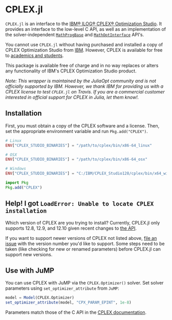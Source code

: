 # CPLEX.jl

`CPLEX.jl` is an interface to the [IBM® ILOG® CPLEX® Optimization
Studio](https://www.ibm.com/products/ilog-cplex-optimization-studio). It
provides an interface to the low-level C API, as well as an implementation of
the solver-independent
[`MathProgBase`](https://github.com/JuliaOpt/MathProgBase.jl) and
[`MathOptInterface`](https://github.com/JuliaOpt/MathOptInterface.jl) API's.

You cannot use `CPLEX.jl` without having purchased and installed a copy of CPLEX
Optimization Studio from [IBM](http://www.ibm.com/). However, CPLEX is
available for free to [academics and students](http://ibm.biz/Bdzvqw).

This package is available free of charge and in no way replaces or alters any
functionality of IBM's CPLEX Optimization Studio product.

*Note: This wrapper is maintained by the JuliaOpt community and is not
officially supported by IBM. However, we thank IBM for providing us with a
CPLEX license to test `CPLEX.jl` on Travis. If you are a commercial customer
interested in official support for CPLEX in Julia, let them know!.*

## Installation

First, you must obtain a copy of the CPLEX software and a license. Then, set the
appropriate environment variable and run `Pkg.add("CPLEX")`.

```julia
# Linux
ENV["CPLEX_STUDIO_BINARIES"] = "/path/to/cplex/bin/x86-64_linux"

# OSX
ENV["CPLEX_STUDIO_BINARIES"] = "/path/to/cplex/bin/x86-64_osx"

# Windows
ENV["CPLEX_STUDIO_BINARIES"] = "C:/IBM/CPLEX_Studio128/cplex/bin/x64_win64"

import Pkg
Pkg.add("CPLEX")
```

## Help! I got `LoadError: Unable to locate CPLEX installation`

Which version of CPLEX are you trying to install? Currently, CPLEX.jl only
supports 12.8, 12.9, and 12.10 given recent changes to
[the API](https://www.ibm.com/support/knowledgecenter/en/SSSA5P_12.9.0/ilog.odms.studio.help/CPLEX/ReleaseNotes/topics/releasenotes1290/removed.html).

If you want to support newer versions of CPLEX not listed above, [file an
issue](https://github.com/JuliaOpt/CPLEX.jl/issues/new) with the version
number you'd like to support. Some steps need to be taken (like checking for
new or renamed parameters) before CPLEX.jl can support new versions.

## Use with JuMP

You can use CPLEX with JuMP via the `CPLEX.Optimizer()` solver.
Set solver parameters using `set_optimizer_attribute` from `JuMP`:

```julia
model = Model(CPLEX.Optimizer)
set_optimizer_attribute(model, "CPX_PARAM_EPINT", 1e-8)
```

Parameters match those of the C API in the [CPLEX documentation](https://www.ibm.com/support/knowledgecenter/SSSA5P_12.9.0/ilog.odms.cplex.help/CPLEX/Parameters/topics/introListAlpha.html).
